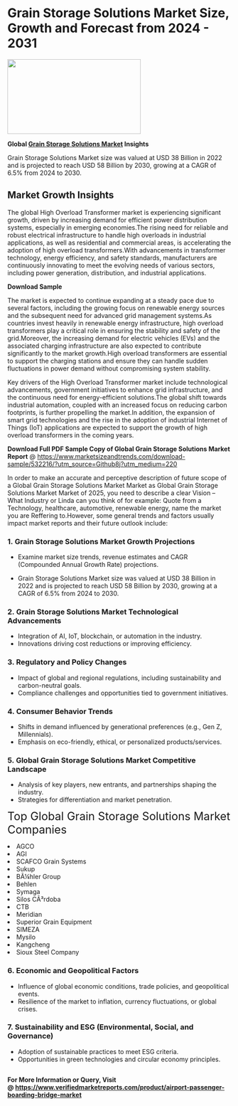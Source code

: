 <H1>Grain Storage Solutions Market Size, Growth and Forecast from 2024 - 2031</H1><img class="aligncenter size-medium wp-image-584254" src="https://thirdeyenews.in/wp-content/uploads/2024/09/Global-Market-Research-300x168.jpeg" alt="" width="300" height="168" /><p><strong>Global&nbsp;<a href="https://www.marketsizeandtrends.com/download-sample/532216/?utm_source=Github8j?utm_medium=220">Grain Storage Solutions Market</a> Insights</strong></p><p>Grain Storage Solutions Market size was valued at USD 38 Billion in 2022 and is projected to reach USD 58 Billion by 2030, growing at a CAGR of 6.5% from 2024 to 2030.</p><p><h2>Market Growth Insights</h2> <p>The global High Overload Transformer market is experiencing significant growth, driven by increasing demand for efficient power distribution systems, especially in emerging economies.The rising need for reliable and robust electrical infrastructure to handle high overloads in industrial applications, as well as residential and commercial areas, is accelerating the adoption of high overload transformers.With advancements in transformer technology, energy efficiency, and safety standards, manufacturers are continuously innovating to meet the evolving needs of various sectors, including power generation, distribution, and industrial applications.</p> <p><strong>Download Sample</strong></p> <p>The market is expected to continue expanding at a steady pace due to several factors, including the growing focus on renewable energy sources and the subsequent need for advanced grid management systems.As countries invest heavily in renewable energy infrastructure, high overload transformers play a critical role in ensuring the stability and safety of the grid.Moreover, the increasing demand for electric vehicles (EVs) and the associated charging infrastructure are also expected to contribute significantly to the market growth.High overload transformers are essential to support the charging stations and ensure they can handle sudden fluctuations in power demand without compromising system stability.</p> <p>Key drivers of the High Overload Transformer market include technological advancements, government initiatives to enhance grid infrastructure, and the continuous need for energy-efficient solutions.The global shift towards industrial automation, coupled with an increased focus on reducing carbon footprints, is further propelling the market.In addition, the expansion of smart grid technologies and the rise in the adoption of industrial Internet of Things (IoT) applications are expected to support the growth of high overload transformers in the coming years.</p> <p><span class=""><strong>Download Full PDF Sample Copy of Global Grain Storage Solutions Market Report</strong> @ <a href="https://www.marketsizeandtrends.com/download-sample/532216/?utm_source=Github8j?utm_medium=220" target="_blank">https://www.marketsizeandtrends.com/download-sample/532216/?utm_source=Github8j?utm_medium=220</a></span></p><p>In order to make an accurate and perceptive description of future scope of a Global&nbsp;Grain Storage Solutions Market Market as Global&nbsp;Grain Storage Solutions Market Market of 2025, you need to describe a clear Vision &ndash; What Industry or Linda can you think of for example: Quote from a Technology, healthcare, automotive, renewable energy, name the market you are Reffering to.However, some general trends and factors usually impact market reports and their future outlook include:</p><h3>1.&nbsp;<strong>Grain Storage Solutions Market Growth Projections</strong></h3><ul><li>Examine market size trends, revenue estimates and CAGR (Compounded Annual Growth Rate) projections.</li><li><p>Grain Storage Solutions Market size was valued at USD 38 Billion in 2022 and is projected to reach USD 58 Billion by 2030, growing at a CAGR of 6.5% from 2024 to 2030.</p></li></ul><h3>2.&nbsp;<strong>Grain Storage Solutions Market Technological Advancements</strong></h3><ul><li>Integration of AI, IoT, blockchain, or automation in the industry.</li><li>Innovations driving cost reductions or improving efficiency.</li></ul><h3>3.&nbsp;<strong>Regulatory and Policy Changes</strong></h3><ul><li>Impact of global and regional regulations, including sustainability and carbon-neutral goals.</li><li>Compliance challenges and opportunities tied to government initiatives.</li></ul><h3>4.&nbsp;<strong>Consumer Behavior Trends</strong></h3><ul><li>Shifts in demand influenced by generational preferences (e.g., Gen Z, Millennials).</li><li>Emphasis on eco-friendly, ethical, or personalized products/services.</li></ul><h3>5.&nbsp;<strong>Global Grain Storage Solutions Market Competitive Landscape</strong></h3><ul><li>Analysis of key players, new entrants, and partnerships shaping the industry.</li><li>Strategies for differentiation and market penetration.</li></ul><p data-pm-slice="1 1 []"><span style="color: inherit; font-family: inherit; font-size: 25px;">Top Global Grain Storage Solutions Market Companies</span></p><div class="" data-test-id=""><p><li>AGCO</li><li> AGI</li><li> SCAFCO Grain Systems</li><li> Sukup</li><li> BÃ¼hler Group</li><li> Behlen</li><li> Symaga</li><li> Silos CÃ³rdoba</li><li> CTB</li><li> Meridian</li><li> Superior Grain Equipment</li><li> SIMEZA</li><li> Mysilo</li><li> Kangcheng</li><li> Sioux Steel Company</li></p></div><h3>6.&nbsp;<strong>Economic and Geopolitical Factors</strong></h3><ul><li>Influence of global economic conditions, trade policies, and geopolitical events.</li><li>Resilience of the market to inflation, currency fluctuations, or global crises.</li></ul><h3>7.&nbsp;<strong>Sustainability and ESG (Environmental, Social, and Governance)</strong></h3><ul><li>Adoption of sustainable practices to meet ESG criteria.</li><li>Opportunities in green technologies and circular economy principles.</li></ul><h2><strong style="font-size: 14px;">For More Information or Query, Visit @&nbsp;</strong><a style="background-color: #ffffff; font-size: 14px;" href="https://www.marketsizeandtrends.com/report/grain-storage-solutions-market/" target="_blank">https://www.verifiedmarketreports.com/product/airport-passenger-boarding-bridge-market</a></h2>